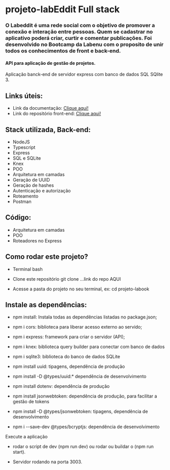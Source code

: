 # projeto-labEddit Full stack

### O Labeddit é uma rede social com o objetivo de promover a conexão e interação entre pessoas. Quem se cadastrar no aplicativo poderá criar, curtir e comentar publicações. Foi desenvolvido no Bootcamp da Labenu com o proposito de unir todos os conhecimentos de front e back-end.

#### API para aplicação de gestão de projetos.
Aplicação banck-end de servidor express com banco de dados SQL SQlite 3.

## Links úteis:
* Link da documentação: [Clique aqui!](https://documenter.getpostman.com/view/24460722/2s93RZKoiY)
* Link do repositório front-end: [Clique aqui!](https://github.com/CamiFranca/labEddit-front)

## Stack utilizada, Back-end:
* NodeJS
* Typescript
* Express
* SQL e SQLite
* Knex
* POO
* Arquitetura em camadas
* Geração de UUID
* Geração de hashes
* Autenticação e autorização
* Roteamento
* Postman

## Código:
* Arquitetura em camadas
* POO
* Roteadores no Express

## Como rodar este projeto?
* Terminal bash

* Clone este repositório git clone ...link do repo AQUI

* Acesse a pasta do projeto no seu terminal, ex: cd projeto-labook

## Instale as dependências:
* npm install: Instala todas as dependências listadas no package.json;

* npm i cors: biblioteca para liberar acesso externo ao servido;

* npm i express: framework para criar o servidor (API);

* npm i knex: biblioteca query builder para conectar com banco de dados

* npm i sqlite3: biblioteca do banco de dados SQLite

* npm install uuid: tipagens, dependência de produção

* npm install -D @types/uuid:* dependência de desenvolvimento

* npm install dotenv: dependência de produção

* npm install jsonwebtoken: dependência de produção, para facilitar a gestão de tokens

* npm install -D @types/jsonwebtoken: tipagens, dependência de desenvolvimento

* npm i --save-dev @types/bcryptjs: dependência de desenvolvimento

Execute a aplicação
* rodar o script de dev (npm run dev) ou rodar ou buildar o (npm run start).

* Servidor rodando na porta 3003.
